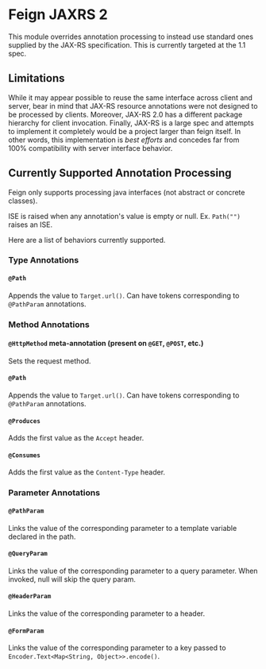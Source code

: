 # Feign JAXRS 2
This module overrides annotation processing to instead use standard ones supplied by the JAX-RS specification.  This is currently targeted at the 1.1 spec.

## Limitations
While it may appear possible to reuse the same interface across client and server, bear in mind that JAX-RS resource
 annotations were not designed to be processed by clients.  Moreover, JAX-RS 2.0 has a different package hierarchy for
client invocation.  Finally, JAX-RS is a large spec and attempts to implement it completely would be a project larger
than feign itself.  In other words, this implementation is *best efforts* and concedes far from 100% compatibility with
server interface behavior.

## Currently Supported Annotation Processing
Feign only supports processing java interfaces (not abstract or concrete classes).

ISE is raised when any annotation's value is empty or null.  Ex. `Path("")` raises an ISE.

Here are a list of behaviors currently supported.
### Type Annotations
#### `@Path`
Appends the value to `Target.url()`.  Can have tokens corresponding to `@PathParam` annotations.
### Method Annotations
#### `@HttpMethod` meta-annotation (present on `@GET`, `@POST`, etc.)
Sets the request method.
#### `@Path`
Appends the value to `Target.url()`.  Can have tokens corresponding to `@PathParam` annotations.
#### `@Produces`
Adds the first value as the `Accept` header.
#### `@Consumes`
Adds the first value as the `Content-Type` header.
### Parameter Annotations
#### `@PathParam`
Links the value of the corresponding parameter to a template variable declared in the path.
#### `@QueryParam`
Links the value of the corresponding parameter to a query parameter.  When invoked, null will skip the query param.
#### `@HeaderParam`
Links the value of the corresponding parameter to a header.
#### `@FormParam`
Links the value of the corresponding parameter to a key passed to `Encoder.Text<Map<String, Object>>.encode()`.
